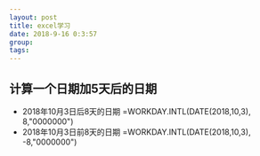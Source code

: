 ```yaml
---
layout: post  
title: excel学习  
date: 2018-9-16 0:3:57  
group:   
tags:   
---
```

## 计算一个日期加5天后的日期 ##
* 2018年10月3日后8天的日期
=WORKDAY.INTL(DATE(2018,10,3), 8,"0000000")
* 2018年10月3日前8天的日期
=WORKDAY.INTL(DATE(2018,10,3), -8,"0000000")